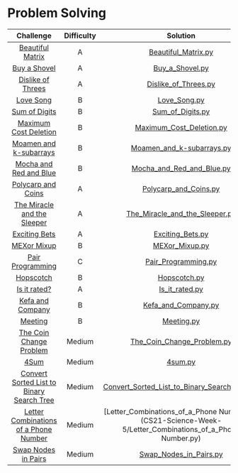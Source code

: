 # Problem Solving

| Challenge     | Difficulty    | Solution |
| :-------------: |:-------------:| :-----:|
| [Beautiful Matrix](http://codeforces.com/contest/9/problem/A)      | A | [Beautiful_Matrix.py](CS21-Science-Week-1/Beautiful_Matrix.py) |
| [Buy a Shovel](https://codeforces.com/problemset/problem/732/A)   | A | [Buy_a_Shovel.py](CS21-Science-Week-1/Buy_a_Shovel.py) |
| [Dislike of Threes](https://codeforces.com/problemset/problem/1560/A)| A | [Dislike_of_Threes.py](CS21-Science-Week-1/Dislike_of_Threes.py) |
| [Love Song](https://codeforces.com/problemset/problem/1539/B)| B | [Love_Song.py](CS21-Science-Week-1/Love_Song.py) |
| [Sum of Digits](https://codeforces.com/problemset/problem/102/B)| B | [Sum_of_Digits.py](CS21-Science-Week-1/Sum_of_Digits.py) |
| [Maximum Cost Deletion](https://codeforces.com/problemset/problem/1550/B)| B | [Maximum_Cost_Deletion.py](CS21-Science-Week-2/Maximum_Cost_Deletion.py) |
| [Moamen and k-subarrays](https://codeforces.com/problemset/problem/1557/B)| B | [Moamen_and_k-subarrays.py](CS21-Science-Week-2/Moamen_and_k-subarrays.py) |
| [Mocha and Red and Blue](https://codeforces.com/problemset/problem/1559/B)| B | [Mocha_and_Red_and_Blue.py](CS21-Science-Week-2/Mocha_and_Red_and_Blue.py) |
| [Polycarp and Coins](https://codeforces.com/problemset/problem/1551/A)| A | [Polycarp_and_Coins.py](CS21-Science-Week-2/Polycarp_and_Coins.py) |
| [The Miracle and the Sleeper](https://codeforces.com/problemset/problem/1562/A)| A | [The_Miracle_and_the_Sleeper.py](CS21-Science-Week-2/The_Miracle_and_the_Sleeper.py) |
| [Exciting Bets](https://codeforces.com/problemset/problem/1543/A)| A | [Exciting_Bets.py](CS21-Science-Week-3/Exciting_Bets.py) |
| [MEXor Mixup](https://codeforces.com/problemset/problem/1567/B)| B | [MEXor_Mixup.py](CS21-Science-Week-3/MEXor_Mixup.py) |
| [Pair Programming](https://codeforces.com/problemset/problem/1547/C)| C | [Pair_Programming.py](CS21-Science-Week-3/Pair_Programming.py) |
| [Hopscotch](https://codeforces.com/problemset/problem/141/B)| B | [Hopscotch.py](CS21-Science-Week-4/Hopscotch.py) |
| [Is it rated?](https://codeforces.com/problemset/problem/807/A)| A | [Is_it_rated.py](CS21-Science-Week-4/Is_it_rated.py) |
| [Kefa and Company](https://codeforces.com/problemset/problem/580/B)| B | [Kefa_and_Company.py](CS21-Science-Week-4/Kefa_and_Company.py) |
| [Meeting](https://codeforces.com/problemset/problem/144/B)| B | [Meeting.py](CS21-Science-Week-4/Meeting.py) |
| [The Coin Change Problem](https://www.hackerrank.com/challenges/coin-change/problem)| Medium | [The_Coin_Change_Problem.py](CS21-Science-Week-4/The_Coin_Change_Problem.py) |
| [4Sum](https://leetcode.com/problems/4sum)| Medium | [4sum.py](CS21-Science-Week-5/4sum.py) |
| [Convert Sorted List to Binary Search Tree](https://leetcode.com/problems/convert-sorted-list-to-binary-search-tree/)| Medium | [Convert_Sorted_List_to_Binary_Search_Tree.py](CS21-Science-Week-5/Convert_Sorted_List_to_Binary_Search_Tree.py) |
| [Letter Combinations of a Phone Number](https://leetcode.com/problems/letter-combinations-of-a-phone-number/)| Medium | [Letter_Combinations_of_a_Phone Number.py](CS21-Science-Week-5/Letter_Combinations_of_a_Phone Number.py) |
| [Swap Nodes in Pairs](https://leetcode.com/problems/swap-nodes-in-pairs/)| Medium | [Swap_Nodes_in_Pairs.py](CS21-Science-Week-5/Swap_Nodes_in_Pairs.py) |

